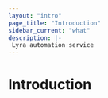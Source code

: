 ```yaml
---
layout: "intro"
page_title: "Introduction"
sidebar_current: "what"
description: |-
 Lyra automation service
---
```


# Introduction